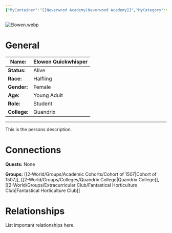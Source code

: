 ```yaml
---
{"MyContainer":"[[Neverwood Academy|Neverwood Academy]]","MyCategory":null,"image":"Elowen.webp","tags":["Category/People"],"obsidianUIMode":"preview","aliases":null,"NoteStatus":"❓","char_status":"Alive","char_race":"Halfling","char_gender":"Female","char_role":"Student","char_college":"Quandrix","char_items":null,"char_age":"Young Adult","parents":null,"children":null,"enemies":null,"allies":null,"siblings":null,"partner":null,"Connected_Quests":[],"Connected_Groups":["[[Cohort of 1507|Cohort of 1507]]","[[Quandrix College|Quandrix College]]","[[Fantastical Horticulture Club|Fantastical Horticulture Club]]"],"dg-publish":true,"dg-path":"World/People/Students/Elowen Quickwhisper.md","permalink":"/world/people/students/elowen-quickwhisper/","dgPassFrontmatter":true,"updated":"2025-10-03T12:50:10.000+01:00"}
---
```



![Elowen.webp](/img/user/z_Assets/character_art/NPCs/Cohort%20of%201507/Elowen.webp)
# General


| Name:        | Elowen Quickwhisper |
| ------------ | ------------------- |
| **Status:**  | Alive               |
| **Race:**    | Halfling            |
| **Gender:**  | Female              |
| **Age:**     | Young Adult         |
| **Role:**    | Student             |
| **College:** | Quandrix            |


---

This is the persons description. 


# Connections


**Quests:** None 

**Groups:** [[2-World/Groups/Academic Cohorts/Cohort of 1507\|Cohort of 1507]], [[2-World/Groups/Colleges/Quandrix College\|Quandrix College]], [[2-World/Groups/Extracurricular Club/Fantastical Horticulture Club\|Fantastical Horticulture Club]]


# Relationships

List important relationships here. 

